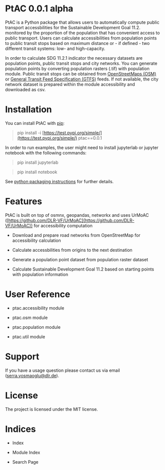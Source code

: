 <!-- PtAC documentation master file, created by
sphinx-quickstart on Fri Jul  9 10:40:37 2021.
You can adapt this file completely to your liking, but it should at least
contain the root `toctree` directive. -->
# PtAC 0.0.1 alpha

PtAC is a Python package that allows users to automatically compute public transport
accessbilities for the Sustainable Development Goal 11.2. monitored by the proportion
of the population that has convenient access to public transport.
Users can calculate accessibilities from population points to public transit stops
based on maximum distance or - if defined - two different transit systems:
low- and high-capacity.

In order to calculate SDG 11.2.1 indicator the necessary datasets are
population points, public transit stops and city networks.
You can generate population points by converting population rasters (.tif) with
population module. Public transit stops can be obtained from
[OpenStreetMaps (OSM)](https://wiki.openstreetmap.org/wiki/Public_transport) or
[General Transit Feed Specification (GTFS)](https://gtfs.org/) feeds.
If not available, the city network dataset is prepared within the module accessibility
and downloaded as csv.

# Installation

You can install PtAC with [pip](https://pypi.org/project/pip/):

> pip install -i [https://test.pypi.org/simple/](https://test.pypi.org/simple/) ptac==0.0.1

In order to run examples, the user might need to install jupyterlab or jupyter notebook
with the following commands:

> pip install jupyterlab

> pip install notebook

See [python packaging instructions](https://packaging.python.org/tutorials/installing-packages/) for further details.

# Features

PtAC is built on top of osmnx, geopandas, networkx and
uses UrMoAC ([https://github.com/DLR-VF/UrMoAC](https://github.com/DLR-VF/UrMoAC)) for accessibility computation


* Download and prepare road networks from OpenStreetMap for accessibility calculation


* Calculate accessbilities from origins to the next destination


* Generate a population point dataset from population raster dataset


* Calculate Sustainable Development Goal 11.2 based on starting points with population information

# User Reference


* ptac.accessibility module


* ptac.osm module


* ptac.population module


* ptac.util module


# Support

If you have a usage question please contact us via email ([serra.yosmaoglu@dlr.de](mailto:serra.yosmaoglu@dlr.de)).

# License

The project is licensed under the MIT license.

# Indices


* Index


* Module Index


* Search Page
